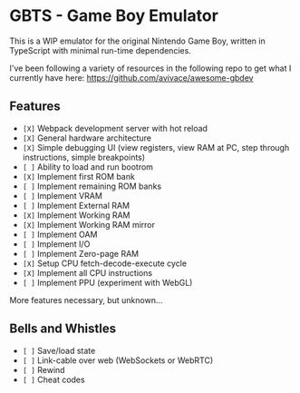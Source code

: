 # GBTS - Game Boy Emulator

This is a WIP emulator for the original Nintendo Game Boy, written in TypeScript with minimal run-time dependencies.

I've been following a variety of resources in the following repo to get what I currently have here: https://github.com/avivace/awesome-gbdev

## Features
- `[X]` Webpack development server with hot reload
- `[X]` General hardware architecture
- `[X]` Simple debugging UI (view registers, view RAM at PC, step through instructions, simple breakpoints)
- `[ ]` Ability to load and run bootrom
- `[X]` Implement first ROM bank
- `[ ]` Implement remaining ROM banks
- `[ ]` Implement VRAM
- `[ ]` Implement External RAM
- `[X]` Implement Working RAM
- `[X]` Implement Working RAM mirror
- `[ ]` Implement OAM
- `[ ]` Implement I/O
- `[ ]` Implement Zero-page RAM
- `[X]` Setup CPU fetch-decode-execute cycle
- `[X]` Implement all CPU instructions
- `[ ]` Implement PPU (experiment with WebGL)

More features necessary, but unknown...

## Bells and Whistles
- `[ ]` Save/load state
- `[ ]` Link-cable over web (WebSockets or WebRTC)
- `[ ]` Rewind
- `[ ]` Cheat codes
